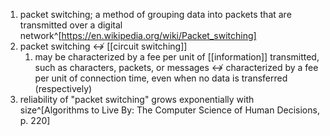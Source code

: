 1. packet switching; a method of grouping data into packets that are transmitted over a digital network^[https://en.wikipedia.org/wiki/Packet_switching]
2. packet switching ↮ [[circuit switching]]
	1. may be characterized by a fee per unit of [[information]] transmitted, such as characters, packets, or messages ↮ characterized by a fee per unit of connection time, even when no data is transferred (respectively)
3. reliability of "packet switching" grows exponentially with size^[Algorithms to Live By: The Computer Science of Human Decisions, p. 220]